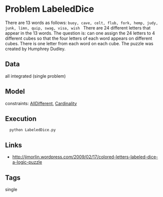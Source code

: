 # Problem LabeledDice

There are 13 words as follows:
``buoy, cave, celt, flub, fork, hemp, judy, junk, limn, quip, swag, visa, wish ``
There are 24 different letters that appear in the 13 words.
The question is: can one assign the 24 letters to 4 different cubes so that the four letters of each word appears on different cubes.
There is one letter from each word on each cube.
The puzzle was created by Humphrey Dudley.

## Data
  all integrated (single problem)

## Model
  constraints: [AllDifferent](http://pycsp.org/documentation/constraints/AllDifferent), [Cardinality](http://pycsp.org/documentation/constraints/Cardinality)

## Execution
```
  python LabeledDice.py
```

## Links
 - http://jimorlin.wordpress.com/2009/02/17/colored-letters-labeled-dice-a-logic-puzzle

## Tags
  single
